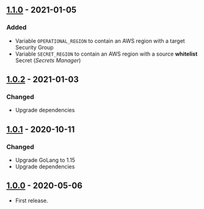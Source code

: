 ## [1.1.0](https://github.com/ReasonSoftware/security-group-manager/releases/tag/v1.1.0) - 2021-01-05
### Added
- Variable `OPERATIONAL_REGION` to contain an AWS region with a target Security Group
- Variable `SECRET_REGION` to contain an AWS region with a source **whitelist** Secret (*Secrets Manager*)

## [1.0.2](https://github.com/ReasonSoftware/security-group-manager/releases/tag/v1.0.2) - 2021-01-03
### Changed
- Upgrade dependencies

## [1.0.1](https://github.com/ReasonSoftware/security-group-manager/releases/tag/v1.0.1) - 2020-10-11
### Changed
- Upgrade GoLang to 1.15
- Upgrade dependencies

## [1.0.0](https://github.com/ReasonSoftware/security-group-manager/releases/tag/v1.0.0) - 2020-05-06
- First release.